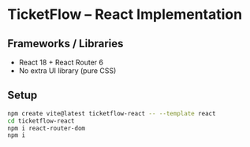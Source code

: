 # TicketFlow – React Implementation

## Frameworks / Libraries
- React 18 + React Router 6
- No extra UI library (pure CSS)

## Setup
```bash
npm create vite@latest ticketflow-react -- --template react
cd ticketflow-react
npm i react-router-dom
npm i